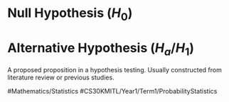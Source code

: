 # Null Hypothesis ($H_0$)

# Alternative Hypothesis ($H_a$/$H_1$)
A proposed proposition in a hypothesis testing. Usually constructed from literature review or previous studies.

#Mathematics/Statistics
#CS30KMITL/Year1/Term1/ProbabilityStatistics